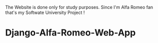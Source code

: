 The Website is done only for study purposes. Since I'm Alfa Romeo fan that's my Softwate University Project !

# Django-Alfa-Romeo-Web-App
